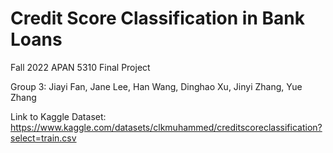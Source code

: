 # Credit Score Classification in Bank Loans

Fall 2022 APAN 5310 Final Project

Group 3: Jiayi Fan, Jane Lee, Han Wang, Dinghao Xu, Jinyi Zhang, Yue Zhang

Link to Kaggle Dataset: https://www.kaggle.com/datasets/clkmuhammed/creditscoreclassification?select=train.csv
